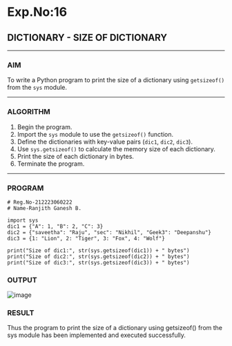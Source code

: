 # Exp.No:16  
## DICTIONARY - SIZE OF DICTIONARY

---

### AIM  
To write a Python program to print the size of a dictionary using `getsizeof()` from the `sys` module.

---

### ALGORITHM

1. Begin the program.  
2. Import the `sys` module to use the `getsizeof()` function.  
3. Define the dictionaries with key-value pairs (`dic1`, `dic2`, `dic3`).  
4. Use `sys.getsizeof()` to calculate the memory size of each dictionary.  
5. Print the size of each dictionary in bytes.  
6. Terminate the program.

---

### PROGRAM

```
# Reg.No-212223060222
# Name-Ranjith Ganesh B.

import sys
dic1 = {"A": 1, "B": 2, "C": 3}
dic2 = {"saveetha": "Raju", "sec": "Nikhil", "Geek3": "Deepanshu"}
dic3 = {1: "Lion", 2: "Tiger", 3: "Fox", 4: "Wolf"}

print("Size of dic1:", str(sys.getsizeof(dic1)) + " bytes")
print("Size of dic2:", str(sys.getsizeof(dic2)) + " bytes")
print("Size of dic3:", str(sys.getsizeof(dic3)) + " bytes")

```

### OUTPUT
![image](https://github.com/user-attachments/assets/7dba72f6-4a55-42eb-9ae2-4e587db2c358)


### RESULT
Thus the program to print the size of a dictionary using getsizeof() from the sys module has been implemented and executed successfully.
